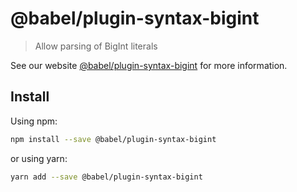 # @babel/plugin-syntax-bigint

> Allow parsing of BigInt literals

See our website [@babel/plugin-syntax-bigint](https://new.babeljs.io/docs/en/next/babel-plugin-syntax-bigint.html) for more information.

## Install

Using npm:

```sh
npm install --save @babel/plugin-syntax-bigint
```

or using yarn:

```sh
yarn add --save @babel/plugin-syntax-bigint
```
